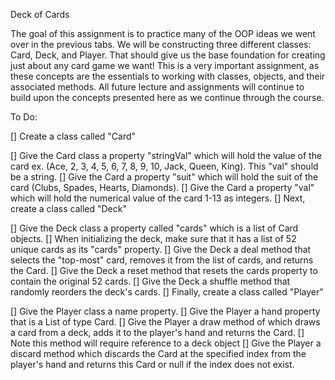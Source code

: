 Deck of Cards

The goal of this assignment is to practice many of the OOP ideas we went over in the previous tabs. We will be constructing three different classes: Card, Deck, and Player. That should give us the base foundation for creating just about any card game we want! This is a very important assignment, as these concepts are the essentials to working with classes, objects, and their associated methods. All future lecture and assignments will continue to build upon the concepts presented here as we continue through the course.

To Do:

[] Create a class called "Card"

[] Give the Card class a property "stringVal" which will hold the value of the card ex. (Ace, 2, 3, 4, 5, 6, 7, 8, 9, 10, Jack, Queen, King). This "val" should be a string.
[] Give the Card a property "suit" which will hold the suit of the card (Clubs, Spades, Hearts, Diamonds).
[] Give the Card a property "val" which will hold the numerical value of the card 1-13 as integers.
[] Next, create a class called "Deck"

[] Give the Deck class a property called "cards" which is a list of Card objects.
[] When initializing the deck, make sure that it has a list of 52 unique cards as its "cards" property.
[] Give the Deck a deal method that selects the "top-most" card, removes it from the list of cards, and returns the Card.
[] Give the Deck a reset method that resets the cards property to contain the original 52 cards.
[] Give the Deck a shuffle method that randomly reorders the deck's cards.
[] Finally, create a class called "Player"

[] Give the Player class a name property.
[] Give the Player a hand property that is a List of type Card.
[] Give the Player a draw method of which draws a card from a deck, adds it to the player's hand and returns the Card.
[] Note this method will require reference to a deck object
[] Give the Player a discard method which discards the Card at the specified index from the player's hand and returns this Card or null if the index does not exist.